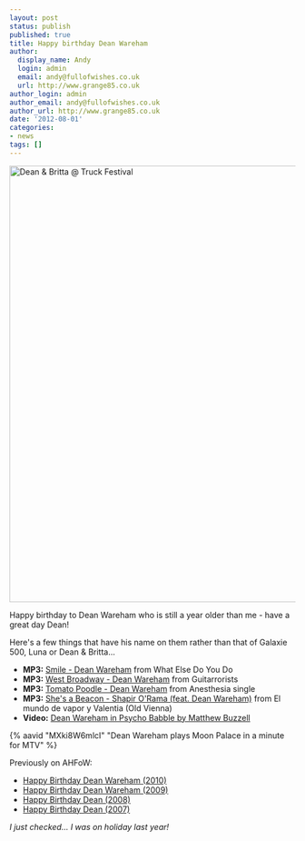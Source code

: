 ```yaml
---
layout: post
status: publish
published: true
title: Happy birthday Dean Wareham
author:
  display_name: Andy
  login: admin
  email: andy@fullofwishes.co.uk
  url: http://www.grange85.co.uk
author_login: admin
author_email: andy@fullofwishes.co.uk
author_url: http://www.grange85.co.uk
date: '2012-08-01'
categories:
- news
tags: []
---
```

<a data-flickr-embed="true"  href="https://www.flickr.com/photos/grange85/5972301432/" title="Dean &amp; Britta @ Truck Festival"><img src="https://live.staticflickr.com/6015/5972301432_96fa74762f_b.jpg" width="1024" height="768" alt="Dean &amp; Britta @ Truck Festival"></a><script async src="//embedr.flickr.com/assets/client-code.js" charset="utf-8"></script>


<p>Happy birthday to Dean Wareham who is still a year older than me - have a great day Dean!</p>
<p>Here's a few things that have his name on them rather than that of Galaxie 500, Luna or Dean & Britta...
<ul>
<li><strong>MP3:</strong> <a href="https://www.box.com/s/d924e78dc85bbe5f7f19">Smile - Dean Wareham</a> from What Else Do You Do</li>
<li><strong>MP3:</strong> <a href="/2009/09/23/mp3-lost-tracks-7-dean-wareham-west-broadway/">West Broadway - Dean Wareham</a> from  Guitarrorists</li>
<li><strong>MP3:</strong> <a href="https://www.box.com/s/0172492cc6a103c89c6e">Tomato Poodle - Dean Wareham</a> from Anesthesia single</li>
<li><strong>MP3:</strong> <a href="https://www.box.com/s/c3b7df0537ee2e581ef3">She's a Beacon - Shapir O'Rama (feat. Dean Wareham)</a> from El mundo de vapor y Valentia (Old Vienna)</li>
<li><strong>Video:</strong> <a href="/2012/05/07/video-dean-wareham-in-psycho-babble/">Dean Wareham in Psycho Babble by Matthew Buzzell</a></li>
</ul>

{% aavid "MXki8W6mlcI" "Dean Wareham plays Moon Palace in a minute for MTV" %}

<p>Previously on AHFoW:</p>
<ul>
<li><a href="/2010/08/01/happy-birthday-dean-wareham-2/">Happy Birthday Dean Wareham (2010)</a></li>
<li><a href="/2009/08/01/happy-birthday-dean-wareham/">Happy Birthday Dean Wareham (2009)</a></li>
<li><a href="/2008/08/01/happy-birthday-dean-2/">Happy Birthday Dean (2008)</a></li>
<li><a href="/2007/08/01/happy-birthday-dean/">Happy Birthday Dean (2007)</a></li>
</ul>
<p><em>I just checked... I was on holiday last year!</em></p>
